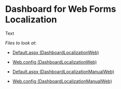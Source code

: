 # Dashboard for Web Forms Localization

Text

<!-- default file list -->
*Files to look at*:

* [Default.aspx (DashboardLocalizationWeb)](./CS/DashboardLocalizationWeb/Default.aspx)
* [Web.config (DashboardLocalizationWeb)](./CS/DashboardLocalizationWeb/Web.config)

* [Default.aspx (DashboardLocalizationManualWeb)](./CS/DashboardLocalizationManualWeb/Default.aspx)
* [Web.config (DashboardLocalizationManualWeb)](./CS/DashboardLocalizationManualWeb/Web.config)

<!-- default file list end -->
